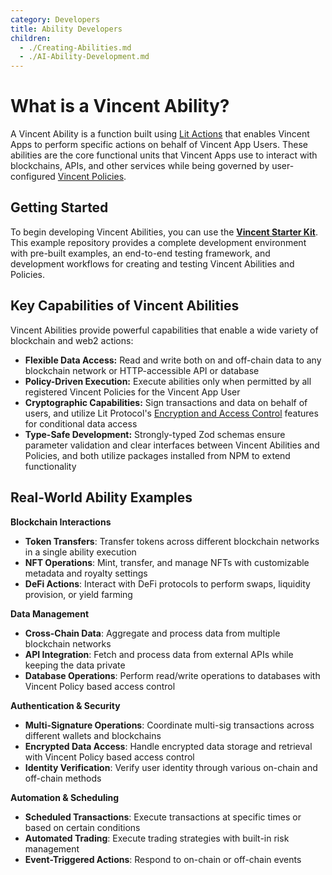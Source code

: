 ```yaml
---
category: Developers
title: Ability Developers
children:
  - ./Creating-Abilities.md
  - ./AI-Ability-Development.md
---
```


# What is a Vincent Ability?

A Vincent Ability is a function built using [Lit Actions](https://developer.litprotocol.com/sdk/serverless-signing/overview) that enables Vincent Apps to perform specific actions on behalf of Vincent App Users. These abilities are the core functional units that Vincent Apps use to interact with blockchains, APIs, and other services while being governed by user-configured [Vincent Policies](../Policy-Developers/Getting-Started.md).

## Getting Started

To begin developing Vincent Abilities, you can use the **[Vincent Starter Kit](https://github.com/LIT-Protocol/vincent-starter-kit/tree/main)**. This example repository provides a complete development environment with pre-built examples, an end-to-end testing framework, and development workflows for creating and testing Vincent Abilities and Policies.

## Key Capabilities of Vincent Abilities

Vincent Abilities provide powerful capabilities that enable a wide variety of blockchain and web2 actions:

- **Flexible Data Access:** Read and write both on and off-chain data to any blockchain network or HTTP-accessible API or database
- **Policy-Driven Execution:** Execute abilities only when permitted by all registered Vincent Policies for the Vincent App User
- **Cryptographic Capabilities:** Sign transactions and data on behalf of users, and utilize Lit Protocol's [Encryption and Access Control](https://developer.litprotocol.com/sdk/access-control/intro) features for conditional data access
- **Type-Safe Development:** Strongly-typed Zod schemas ensure parameter validation and clear interfaces between Vincent Abilities and Policies, and both utilize packages installed from NPM to extend functionality

## Real-World Ability Examples

**Blockchain Interactions**

- **Token Transfers**: Transfer tokens across different blockchain networks in a single ability execution
- **NFT Operations**: Mint, transfer, and manage NFTs with customizable metadata and royalty settings
- **DeFi Actions**: Interact with DeFi protocols to perform swaps, liquidity provision, or yield farming

**Data Management**

- **Cross-Chain Data**: Aggregate and process data from multiple blockchain networks
- **API Integration**: Fetch and process data from external APIs while keeping the data private
- **Database Operations**: Perform read/write operations to databases with Vincent Policy based access control

**Authentication & Security**

- **Multi-Signature Operations**: Coordinate multi-sig transactions across different wallets and blockchains
- **Encrypted Data Access**: Handle encrypted data storage and retrieval with Vincent Policy based access control
- **Identity Verification**: Verify user identity through various on-chain and off-chain methods

**Automation & Scheduling**

- **Scheduled Transactions**: Execute transactions at specific times or based on certain conditions
- **Automated Trading**: Execute trading strategies with built-in risk management
- **Event-Triggered Actions**: Respond to on-chain or off-chain events

